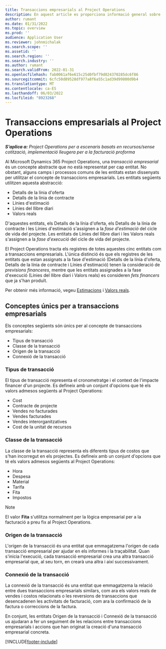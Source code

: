 ```yaml
---
title: Transaccions empresarials al Project Operations
description: En aquest article es proporciona informació general sobre el concepte de les transaccions empresarials al Microsoft Dynamics 365 Project Operations.
author: rumant
ms.date: 01/31/2022
ms.topic: overview
ms.prod: ''
audience: Application User
ms.reviewer: johnmichalak
ms.search.scope: ''
ms.assetid: ''
ms.search.region: ''
ms.search.industry: ''
ms.author: rumant
ms.search.validFrom: 2022-01-31
ms.openlocfilehash: fab0061af6e615c25d0fbf79d024370285dc6f86
ms.sourcegitcommit: 6cfc50d89528df977a8f6a55c1ad39d99800d9b4
ms.translationtype: MT
ms.contentlocale: ca-ES
ms.lasthandoff: 06/03/2022
ms.locfileid: "8923268"
---
```

# <a name="business-transactions-in-project-operations"></a>Transaccions empresarials al Project Operations

_**S'aplica a:** Project Operations per a escenaris basats en recursos/sense cotització, implementació lleugera per a la facturació proforma_

Al Microsoft Dynamics 365 Project Operations, una *transacció empresarial* és un concepte abstracte que no està representat per cap entitat. No obstant, alguns camps i processos comuns de les entitats estan dissenyats per utilitzar el concepte de transaccions empresarials. Les entitats següents utilitzen aquesta abstracció:

- Detalls de la línia d'oferta
- Detalls de la línia de contracte
- Línies d'estimació
- Línies del llibre diari
- Valors reals

D'aquestes entitats, els Detalls de la línia d'oferta, els Detalls de la línia de contracte i les Línies d'estimació s'assignen a la *fase d'estimació* del cicle de vida del projecte. Les entitats de Línies del llibre diari i les Valors reals s'assignen a la *fase d'execució* del cicle de vida del projecte.

El Project Operations tracta els registres de totes aquestes cinc entitats com a transaccions empresarials. L'única distinció és que els registres de les entitats que estan assignats a la fase d'estimació (Detalls de la línia d'oferta, Detalls de la línia de contracte i Línies d'estimació) tenen la consideració de *previsions financeres*, mentre que les entitats assignades a la fase d'execució (Línies del llibre diari i Valors reals) es consideren *fets financers* que ja s'han produït.

Per obtenir més informació, vegeu [Estimacions](../project-management/estimating-projects-overview.md) i [Valors reals](actuals-overview.md).

## <a name="concepts-that-are-unique-to-business-transactions"></a>Conceptes únics per a transaccions empresarials

Els conceptes següents són únics per al concepte de transaccions empresarials:

- Tipus de transacció
- Classe de la transacció
- Origen de la transacció
- Connexió de la transacció

### <a name="transaction-type"></a>Tipus de transacció

El tipus de transacció representa el cronometratge i el context de l'impacte financer d'un projecte. Es defineix amb un conjunt d'opcions que té els valors admesos següents al Project Operations:

- Cost
- Contracte de projecte
- Vendes no facturades
- Vendes facturades
- Vendes interorganitzatives
- Cost de la unitat de recursos

### <a name="transaction-class"></a>Classe de la transacció

La classe de la transacció representa els diferents tipus de costos que s'han incorregut en els projectes. Es defineix amb un conjunt d'opcions que té els valors admesos següents al Project Operations:

- Hora
- Despesa
- Material
- Tarifa
- Fita
- Impostos

> [!NOTE]
> El valor **Fita** s'utilitza normalment per la lògica empresarial per a la facturació a preu fix al Project Operations.

### <a name="transaction-origin"></a>Origen de la transacció

L'origen de la transacció és una entitat que emmagatzema l'origen de cada transacció empresarial per ajudar en els informes i la traçabilitat. Quan s'inicia l'execució, cada transacció empresarial crea una altra transacció empresarial que, al seu torn, en crearà una altra i així successivament.

### <a name="transaction-connection"></a>Connexió de la transacció

La connexió de la transacció és una entitat que emmagatzema la relació entre dues transaccions empresarials similars, com ara els valors reals de vendes i costos relacionats o les reversions de transaccions que desencadenen les activitats de facturació, com ara la confirmació de la factura o correccions de la factura.

En conjunt, les entitats Origen de la transacció i Connexió de la transacció us ajudaran a fer un seguiment de les relacions entre transaccions empresarials i accions que han originat la creació d'una transacció empresarial concreta.

[!INCLUDE[footer-include](../includes/footer-banner.md)]
